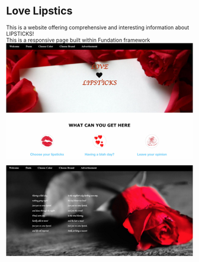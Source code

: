 # Love Lipstics
This is a website offering comprehensive and interesting information about LIPSTICKS!</br>
This is a responsive page built within Fundation framework
![alt text](public/data/page1.jpg "Page 1")

![alt text](public/data/page2.jpg "Page 2")
